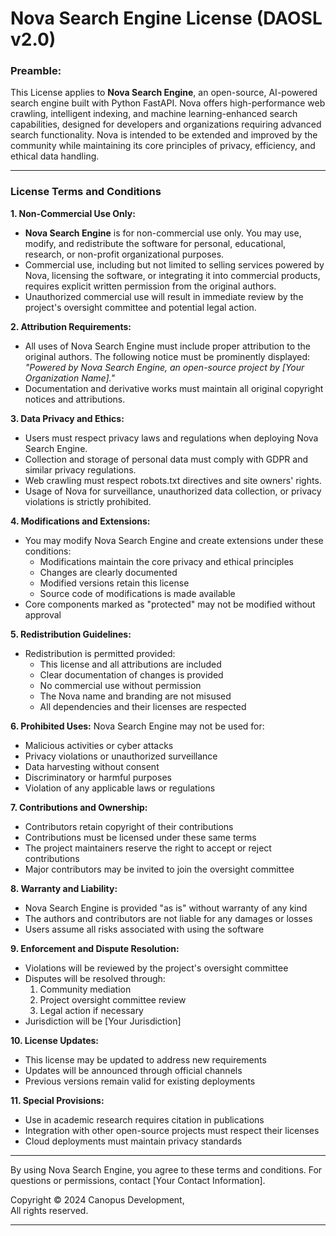 
# Nova Search Engine License (DAOSL v2.0)

### Preamble:

This License applies to **Nova Search Engine**, an open-source, AI-powered search engine built with Python FastAPI. Nova offers high-performance web crawling, intelligent indexing, and machine learning-enhanced search capabilities, designed for developers and organizations requiring advanced search functionality. Nova is intended to be extended and improved by the community while maintaining its core principles of privacy, efficiency, and ethical data handling.

---

### License Terms and Conditions

**1. Non-Commercial Use Only:**
- **Nova Search Engine** is for non-commercial use only. You may use, modify, and redistribute the software for personal, educational, research, or non-profit organizational purposes.
- Commercial use, including but not limited to selling services powered by Nova, licensing the software, or integrating it into commercial products, requires explicit written permission from the original authors.
- Unauthorized commercial use will result in immediate review by the project's oversight committee and potential legal action.

**2. Attribution Requirements:**
- All uses of Nova Search Engine must include proper attribution to the original authors. The following notice must be prominently displayed:
  _"Powered by Nova Search Engine, an open-source project by [Your Organization Name]."_
- Documentation and derivative works must maintain all original copyright notices and attributions.

**3. Data Privacy and Ethics:**
- Users must respect privacy laws and regulations when deploying Nova Search Engine.
- Collection and storage of personal data must comply with GDPR and similar privacy regulations.
- Web crawling must respect robots.txt directives and site owners' rights.
- Usage of Nova for surveillance, unauthorized data collection, or privacy violations is strictly prohibited.

**4. Modifications and Extensions:**
- You may modify Nova Search Engine and create extensions under these conditions:
  - Modifications maintain the core privacy and ethical principles
  - Changes are clearly documented
  - Modified versions retain this license
  - Source code of modifications is made available
- Core components marked as "protected" may not be modified without approval

**5. Redistribution Guidelines:**
- Redistribution is permitted provided:
  - This license and all attributions are included
  - Clear documentation of changes is provided
  - No commercial use without permission
  - The Nova name and branding are not misused
  - All dependencies and their licenses are respected

**6. Prohibited Uses:**
Nova Search Engine may not be used for:
- Malicious activities or cyber attacks
- Privacy violations or unauthorized surveillance
- Data harvesting without consent
- Discriminatory or harmful purposes
- Violation of any applicable laws or regulations

**7. Contributions and Ownership:**
- Contributors retain copyright of their contributions
- Contributions must be licensed under these same terms
- The project maintainers reserve the right to accept or reject contributions
- Major contributors may be invited to join the oversight committee

**8. Warranty and Liability:**
- Nova Search Engine is provided "as is" without warranty of any kind
- The authors and contributors are not liable for any damages or losses
- Users assume all risks associated with using the software

**9. Enforcement and Dispute Resolution:**
- Violations will be reviewed by the project's oversight committee
- Disputes will be resolved through:
  1. Community mediation
  2. Project oversight committee review
  3. Legal action if necessary
- Jurisdiction will be [Your Jurisdiction]

**10. License Updates:**
- This license may be updated to address new requirements
- Updates will be announced through official channels
- Previous versions remain valid for existing deployments

**11. Special Provisions:**
- Use in academic research requires citation in publications
- Integration with other open-source projects must respect their licenses
- Cloud deployments must maintain privacy standards

---

By using Nova Search Engine, you agree to these terms and conditions. For questions or permissions, contact [Your Contact Information].

Copyright © 2024 Canopus Development,           
All rights reserved.

---
